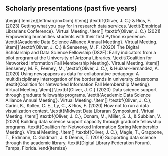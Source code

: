 ## Scholarly presentations (past five years)

\begin{itemize}[leftmargin=0cm]
\item[] \textbf{Oliver, J. C.} \& Rios, F. (2023) Getting what you pay for in research data services. \textit{Empirical Librarians Conference}. Virtual Meeting.
\item[] \textbf{Oliver, J. C.} (2021) Empowering humanities students with their first Python experience. \textit{Academic Data Science Alliance Annual Meeting}. Virtual Meeting.
\item[] \textbf{Oliver, J. C.} \& Senseney, M. F. (2020) The Digital Scholarship and Data Science Fellowship (DS2F): Early indicators from a pilot program at the University of Arizona Libraries. \textit{Coalition for Networked Information Fall Membership Meeting}. Virtual Meeting.
\item[] Senseney, M. F., Feeney, M., \textbf{Oliver, J. C.}, \& Huizar-Hernandez, A. (2020) Using newspapers as data for collaborative pedagogy: A multidisciplinary interrogation of the borderlands in university classrooms \textit{Coalition for Networked Information Fall Membership Meeting}. Virtual Meeting.
\item[] \textbf{Oliver, J. C.} (2020) Data science support through graduate fellowship programs. \textit{Academic Data Science Alliance Annual Meeting}. Virtual Meeting.
\item[] \textbf{Oliver, J. C.}, Carini, K., Kollen, C. E., Ly, C., \& Rios, F. (2020) How not to run a data visualization contest. \textit{Midwest Data Libraran Symposium}. Virtual Meeting.
\item[] \textbf{Oliver, J. C.}, Oxnam, M., Miller, S. J., \& Subbian, V. (2020) Building data science support capacity through graduate fellowship programs. \textit{Coalition for Networked Information Spring Membership Meeting}. Virtual Meeting.
\item[] \textbf{Oliver, J. C.}, Magle, T., Grappone, T., Erdmann, C. Goldman, J. \& Dennis, T. (2019) Supporting data science through the academic library. \textit{Digital Library Federation Forum}. Tampa, Florida.
\end{itemize}
